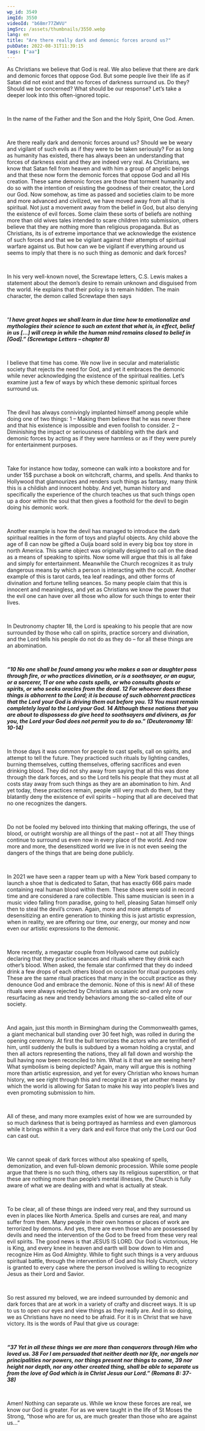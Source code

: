 ```yaml
---
wp_id: 3549
imgId: 3550
videoId: "b68mr77ZWVU"
imgSrc: /assets/thumbnails/3550.webp
lang: en
title: "Are there really dark and demonic forces around us?"
pubDate: 2022-08-31T11:39:15
tags: ["aa"]
---
```


<p>As Christians we believe that God is real. We also believe that there are dark and demonic forces that oppose God. But some people live their life as if Satan did not exist and that no forces of darkness surround us. Do they? Should we be concerned? What should be our response? Let’s take a deeper look into this often-ignored topic.</p>
<p>&nbsp;</p>
<p>In the name of the Father and the Son and the Holy Spirit, One God. Amen.</p>
<p>&nbsp;</p>
<p>Are there really dark and demonic forces around us? Should we be weary and vigilant of such evils as if they were to be taken seriously? For as long as humanity has existed, there has always been an understanding that forces of darkness exist and they are indeed very real. As Christians, we know that Satan fell from heaven and with him a group of angelic beings and that these now form the demonic forces that oppose God and all His creation. These same demonic forces are those that torment humanity and do so with the intention of resisting the goodness of their creator, the Lord our God. Now somehow, as time as passed and societies claim to be more and more advanced and civilized, we have moved away from all that is spiritual. Not just a movement away from the belief in God, but also denying the existence of evil forces. Some claim these sorts of beliefs are nothing more than old wives tales intended to scare children into submission, others believe that they are nothing more than religious propaganda. But as Christians, its is of extreme importance that we acknowledge the existence of such forces and that we be vigilant against their attempts of spiritual warfare against us. But how can we be vigilant if everything around us seems to imply that there is no such thing as demonic and dark forces?</p>
<p>&nbsp;</p>
<p>In his very well-known novel, the Screwtape letters, C.S. Lewis makes a statement about the demon’s desire to remain unknown and disguised from the world. He explains that their policy is to remain hidden. The main character, the demon called Screwtape then says</p>
<p>&nbsp;</p>
<p>“<strong><em>I have great hopes we shall learn in due time how to emotionalize and mythologies their science to such an extent that what is, in effect, belief in us […] will creep in while the human mind remains closed to belief in [God].” (Screwtape Letters – chapter 8) </em></strong></p>
<p><strong><em> </em></strong></p>
<p>I believe that time has come. We now live in secular and materialistic society that rejects the need for God, and yet it embraces the demonic while never acknowledging the existence of the spiritual realities. Let’s examine just a few of ways by which these demonic spiritual forces surround us.</p>
<p>&nbsp;</p>
<p>The devil has always connivingly implanted himself among people while doing one of two things: 1 – Making them believe that he was never there and that his existence is impossible and even foolish to consider. 2 – Diminishing the impact or seriousness of dabbling with the dark and demonic forces by acting as if they were harmless or as if they were purely for entertainment purposes.</p>
<p>&nbsp;</p>
<p>Take for instance how today, someone can walk into a bookstore and for under 15$ purchase a book on witchcraft, charms, and spells. And thanks to Hollywood that glamourizes and renders such things as fantasy, many think this is a childish and innocent hobby. And yet, human history and specifically the experience of the church teaches us that such things open up a door within the soul that then gives a foothold for the devil to begin doing his demonic work.</p>
<p>&nbsp;</p>
<p>Another example is how the devil has managed to introduce the dark spiritual realities in the form of toys and playful objects. Any child above the age of 8 can now be gifted a Ouija board sold in every big box toy store in north America. This same object was originally designed to call on the dead as a means of speaking to spirits. Now some will argue that this is all fake and simply for entertainment. Meanwhile the Church recognizes it as truly dangerous means by which a person is interacting with the occult. Another example of this is tarot cards, tea leaf readings, and other forms of divination and fortune telling seances. So many people claim that this is innocent and meaningless, and yet as Christians we know the power that the evil one can have over all those who allow for such things to enter their lives.</p>
<p>&nbsp;</p>
<p>In Deutronomy chapter 18, the Lord is speaking to his people that are now surrounded by those who call on spirits, practice sorcery and divination, and the Lord tells his people do not do as they do – for all these things are an abomination.</p>
<p>&nbsp;</p>
<p><strong><em>“10 No one shall be found among you who makes a son or daughter pass through fire, or who practices divination, or is a soothsayer, or an augur, or a sorcerer, 11 or one who casts spells, or who consults ghosts or spirits, or who seeks oracles from the dead. 12 For whoever does these things is abhorrent to the Lord; it is because of such abhorrent practices that the Lord your God is driving them out before you. 13 You must remain completely loyal to the Lord your God. 14 Although these nations that you are about to dispossess do give heed to soothsayers and diviners, as for you, the Lord your God does not permit you to do so.” (Deuteronomy 18: 10-14) </em></strong></p>
<p>&nbsp;</p>
<p>In those days it was common for people to cast spells, call on spirits, and attempt to tell the future. They practiced such rituals by lighting candles, burning themselves, cutting themselves, offering sacrifices and even drinking blood. They did not shy away from saying that all this was done through the dark forces, and so the Lord tells his people that they must at all costs stay away from such things as they are an abomination to him. And yet today, these practices remain, people still very much do them, but they blatantly deny the existence of evil spirits – hoping that all are deceived that no one recognizes the dangers.</p>
<p>&nbsp;</p>
<p>Do not be fooled my beloved into thinking that making offerings, the use of blood, or outright worship are all things of the past – not at all! They things continue to surround us even now in every place of the world. And now more and more, the desensitized world we live in is not even seeing the dangers of the things that are being done publicly.</p>
<p>&nbsp;</p>
<p>In 2021 we have seen a rapper team up with a New York based company to launch a shoe that is dedicated to Satan, that has exactly 666 pairs made containing real human blood within them. These shoes were sold in record time and are considered a rare collectible. This same musician is seen in a music video falling from paradise, going to hell, pleasing Satan himself only then to steal the devil’s crown. Again, more and more attempts of desensitizing an entire generation to thinking this is just artistic expression, when in reality, we are offering our time, our energy, our money and now even our artistic expressions to the demonic.</p>
<p>&nbsp;</p>
<p>More recently, a megastar couple from Hollywood came out publicly declaring that they practice seances and rituals where they drink each other’s blood. When asked, the female star confirmed that they do indeed drink a few drops of each others blood on occasion for ritual purposes only. These are the same ritual practices that many in the occult practice as they denounce God and embrace the demonic. None of this is new! All of these rituals were always rejected by Christians as satanic and are only now resurfacing as new and trendy behaviors among the so-called elite of our society.</p>
<p>&nbsp;</p>
<p>And again, just this month in Birmingham during the Commonwealth games, a giant mechanical bull standing over 30 feet high, was rolled in during the opening ceremony. At first the bull terrorizes the actors who are terrified of him, until suddenly the bulls is subdued by a woman holding a crystal, and then all actors representing the nations, they all fall down and worship the bull having now been reconciled to him. What is it that we are seeing here? What symbolism is being depicted? Again, many will argue this is nothing more than artistic expression, and yet for every Christian who knows human history, we see right through this and recognize it as yet another means by which the world is allowing for Satan to make his way into people’s lives and even promoting submission to him.</p>
<p>&nbsp;</p>
<p>All of these, and many more examples exist of how we are surrounded by so much darkness that is being portrayed as harmless and even glamorous while it brings within it a very dark and evil force that only the Lord our God can cast out.</p>
<p>&nbsp;</p>
<p>We cannot speak of dark forces without also speaking of spells, demonization, and even full-blown demonic procession. While some people argue that there is no such thing, others say its religious superstition, or that these are nothing more than people’s mental illnesses, the Church is fully aware of what we are dealing with and what is actually at steak.</p>
<p>&nbsp;</p>
<p>To be clear, all of these things are indeed very real, and they surround us even in places like North America. Spells and curses are real, and many suffer from them. Many people in their own homes or places of work are terrorized by demons. And yes, there are even those who are possessed by devils and need the intervention of the God to be freed from these very real evil spirits. The good news is that JESUS IS LORD. Our God is victorious, He is King, and every knee in heaven and earth will bow down to Him and recognize Him as God Almighty. While to fight such things is a very arduous spiritual battle, through the intervention of God and his Holy Church, victory is granted to every case where the person involved is willing to recognize Jesus as their Lord and Savior.</p>
<p>&nbsp;</p>
<p>So rest assured my beloved, we are indeed surrounded by demonic and dark forces that are at work in a variety of crafty and discreet ways. It is up to us to open our eyes and view things as they really are. And in so doing, we as Christians have no need to be afraid. For it is in Christ that we have victory. Its is the words of Paul that give us courage:</p>
<p>&nbsp;</p>
<p><strong><em>“37 Yet in all these things we are more than conquerors through Him who loved us. 38 For I am persuaded that neither death nor life, nor angels nor principalities nor powers, nor things present nor things to come, 39 nor height nor depth, nor any other created thing, shall be able to separate us from the love of God which is in Christ Jesus our Lord.” (Romans 8: 37-38) </em></strong></p>
<p>&nbsp;</p>
<p>Amen! Nothing can separate us. While we know these forces are real, we know our God is greater. For as we were taught in the life of St Moses the Strong, “those who are for us, are much greater than those who are against us…”</p>

